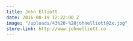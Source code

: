 ```yaml
---
title: John Elliott
date: 2016-08-19 12:22:00 Z
image: "/uploads/43%20-%20johnelliott@2x.jpg"
store-link: http://www.johnelliott.co
---
```


